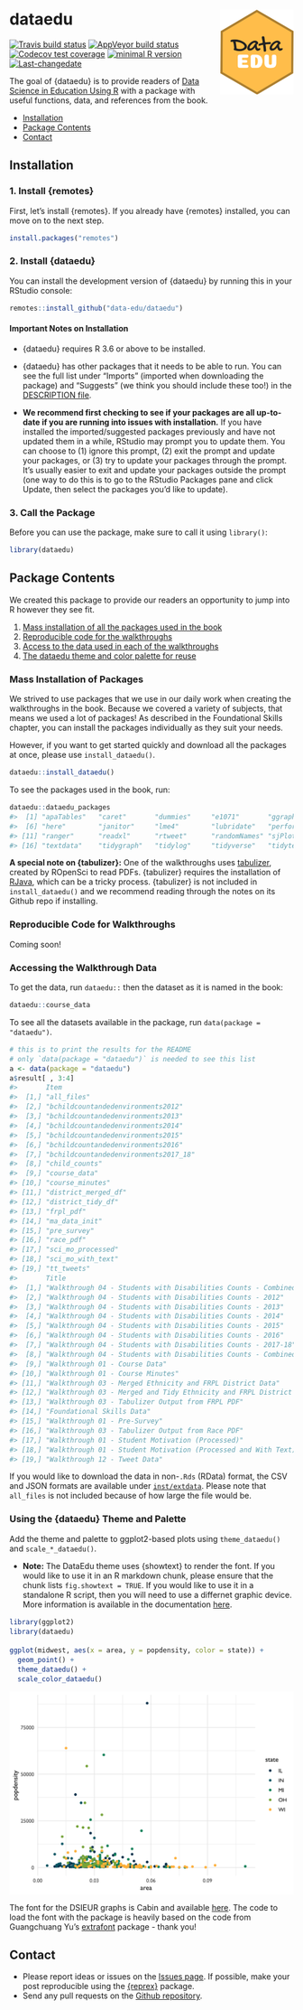 
<!-- README.md is generated from README.Rmd. Please edit that file -->

# dataedu <img src = 'man/figures/logo.png' align="right" height="150" />

<!-- badges: start -->

[![Travis build
status](https://travis-ci.org/data-edu/dataedu.svg?branch=master)](https://travis-ci.org/data-edu/dataedu)
[![AppVeyor build
status](https://ci.appveyor.com/api/projects/status/github/ivelasq/dataedu?branch=master&svg=true)](https://ci.appveyor.com/project/ivelasq/dataedu)
[![Codecov test
coverage](https://codecov.io/gh/data-edu/dataedu/branch/master/graph/badge.svg)](https://codecov.io/gh/data-edu/dataedu?branch=master)
[![minimal R
version](https://img.shields.io/badge/R%3E%3D-3.6-6666ff.svg)](https://cran.r-project.org/)
[![Last-changedate](https://img.shields.io/badge/last%20change-2020--06--28-yellowgreen.svg)](https://github.com/data-edu/dataedu/commits/master)
<!-- badges: end -->

The goal of {dataedu} is to provide readers of [Data Science in
Education Using
R](https://github.com/data-edu/data-science-in-education) with a package
with useful functions, data, and references from the book.

  - [Installation](#installation)
  - [Package Contents](#package-contents)
  - [Contact](#contact)

## Installation

### 1\. Install {remotes}

First, let’s install {remotes}. If you already have {remotes} installed,
you can move on to the next step.

``` r
install.packages("remotes")
```

### 2\. Install {dataedu}

You can install the development version of {dataedu} by running this in
your RStudio console:

``` r
remotes::install_github("data-edu/dataedu")
```

#### Important Notes on Installation

  - {dataedu} requires R 3.6 or above to be installed.

  - {dataedu} has other packages that it needs to be able to run. You
    can see the full list under “Imports” (imported when downloading the
    package) and “Suggests” (we think you should include these too\!) in
    the [DESCRIPTION
    file](https://github.com/data-edu/dataedu/blob/master/DESCRIPTION#L34).

  - **We recommend first checking to see if your packages are all
    up-to-date if you are running into issues with installation.** If
    you have installed the imported/suggested packages previously and
    have not updated them in a while, RStudio may prompt you to update
    them. You can choose to (1) ignore this prompt, (2) exit the prompt
    and update your packages, or (3) try to update your packages through
    the prompt. It’s usually easier to exit and update your packages
    outside the prompt (one way to do this is to go to the RStudio
    Packages pane and click Update, then select the packages you’d like
    to update).

### 3\. Call the Package

Before you can use the package, make sure to call it using `library()`:

``` r
library(dataedu)
```

## Package Contents

We created this package to provide our readers an opportunity to jump
into R however they see fit.

1.  [Mass installation of all the packages used in the
    book](#mass-installation-of-packages)
2.  [Reproducible code for the
    walkthroughs](#reproducible-code-for-walkthroughs)
3.  [Access to the data used in each of the
    walkthroughs](#accessing-the-walkthrough-data)
4.  [The dataedu theme and color palette for
    reuse](#using-the-dataedu-theme-and-palette)

### Mass Installation of Packages

We strived to use packages that we use in our daily work when creating
the walkthroughs in the book. Because we covered a variety of subjects,
that means we used a lot of packages\! As described in the Foundational
Skills chapter, you can install the packages individually as they suit
your needs.

However, if you want to get started quickly and download all the
packages at once, please use `install_dataedu()`.

``` r
dataedu::install_dataedu()
```

To see the packages used in the book, run:

``` r
dataedu::dataedu_packages
#>  [1] "apaTables"   "caret"       "dummies"     "e1071"       "ggraph"     
#>  [6] "here"        "janitor"     "lme4"        "lubridate"   "performance"
#> [11] "ranger"      "readxl"      "rtweet"      "randomNames" "sjPlot"     
#> [16] "textdata"    "tidygraph"   "tidylog"     "tidyverse"   "tidytext"
```

**A special note on {tabulizer}:** One of the walkthroughs uses
[tabulizer](https://github.com/ropensci/tabulizer), created by ROpenSci
to read PDFs. {tabulizer} requires the installation of
[RJava](https://cran.r-project.org/web/packages/rJava/index.html), which
can be a tricky process. {tabulizer} is not included in
`install_dataedu()` and we recommend reading through the notes on its
Github repo if installing.

### Reproducible Code for Walkthroughs

Coming soon\!

### Accessing the Walkthrough Data

To get the data, run `dataedu::` then the dataset as it is named in the
book:

``` r
dataedu::course_data
```

To see all the datasets available in the package, run `data(package =
"dataedu")`.

``` r
# this is to print the results for the README
# only `data(package = "dataedu")` is needed to see this list
a <- data(package = "dataedu")
a$result[ , 3:4]
#>       Item                                 
#>  [1,] "all_files"                          
#>  [2,] "bchildcountandedenvironments2012"   
#>  [3,] "bchildcountandedenvironments2013"   
#>  [4,] "bchildcountandedenvironments2014"   
#>  [5,] "bchildcountandedenvironments2015"   
#>  [6,] "bchildcountandedenvironments2016"   
#>  [7,] "bchildcountandedenvironments2017_18"
#>  [8,] "child_counts"                       
#>  [9,] "course_data"                        
#> [10,] "course_minutes"                     
#> [11,] "district_merged_df"                 
#> [12,] "district_tidy_df"                   
#> [13,] "frpl_pdf"                           
#> [14,] "ma_data_init"                       
#> [15,] "pre_survey"                         
#> [16,] "race_pdf"                           
#> [17,] "sci_mo_processed"                   
#> [18,] "sci_mo_with_text"                   
#> [19,] "tt_tweets"                          
#>       Title                                                                     
#>  [1,] "Walkthrough 04 - Students with Disabilities Counts - Combined List"      
#>  [2,] "Walkthrough 04 - Students with Disabilities Counts - 2012"               
#>  [3,] "Walkthrough 04 - Students with Disabilities Counts - 2013"               
#>  [4,] "Walkthrough 04 - Students with Disabilities Counts - 2014"               
#>  [5,] "Walkthrough 04 - Students with Disabilities Counts - 2015"               
#>  [6,] "Walkthrough 04 - Students with Disabilities Counts - 2016"               
#>  [7,] "Walkthrough 04 - Students with Disabilities Counts - 2017-18"            
#>  [8,] "Walkthrough 04 - Students with Disabilities Counts - Combined Data Frame"
#>  [9,] "Walkthrough 01 - Course Data"                                            
#> [10,] "Walkthrough 01 - Course Minutes"                                         
#> [11,] "Walkthrough 03 - Merged Ethnicity and FRPL District Data"                
#> [12,] "Walkthrough 03 - Merged and Tidy Ethnicity and FRPL District Data"       
#> [13,] "Walkthrough 03 - Tabulizer Output from FRPL PDF"                         
#> [14,] "Foundational Skills Data"                                                
#> [15,] "Walkthrough 01 - Pre-Survey"                                             
#> [16,] "Walkthrough 03 - Tabulizer Output from Race PDF"                         
#> [17,] "Walkthrough 01 - Student Motivation (Processed)"                         
#> [18,] "Walkthrough 01 - Student Motivation (Processed and With Text)"           
#> [19,] "Walkthrough 12 - Tweet Data"
```

If you would like to download the data in non-`.Rds` (RData) format, the
CSV and JSON formats are available under
[`inst/extdata`](https://github.com/data-edu/dataedu/tree/master/inst/extdata).
Please note that `all_files` is not included because of how large the
file would be.

### Using the {dataedu} Theme and Palette

Add the theme and palette to ggplot2-based plots using `theme_dataedu()`
and `scale_*_dataedu()`.

  - **Note:** The DataEdu theme uses {showtext} to render the font. If
    you would like to use it in an R markdown chunk, please ensure that
    the chunk lists `fig.showtext = TRUE`. If you would like to use it
    in a standalone R script, then you will need to use a differnet
    graphic device. More information is available in the documentation
    [here](https://cran.rstudio.com/web/packages/showtext/vignettes/introduction.html).

<!-- end list -->

``` r
library(ggplot2)
library(dataedu)

ggplot(midwest, aes(x = area, y = popdensity, color = state)) +
  geom_point() +
  theme_dataedu() +
  scale_color_dataedu()
```

<img src="man/figures/README-unnamed-chunk-5-1.png" style="display: block; margin: auto;" />

The font for the DSIEUR graphs is Cabin and available
[here](https://fonts.google.com/specimen/Cabin). The code to load the
font with the package is heavily based on the code from Guangchuang Yu’s
[extrafont](https://github.com/GuangchuangYu/emojifont) package - thank
you\!

## Contact

  - Please report ideas or issues on the [Issues
    page](https://github.com/data-edu/dataedu/issues). If possible, make
    your post reproducible using the
    [{reprex}](https://github.com/tidyverse/reprex) package.
  - Send any pull requests on the [Github
    repository](https://github.com/data-edu/dataedu).
